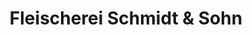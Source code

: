 ---
title: "Fleischerei Schmidt & Sohn"
url: /eisenach/fleischerei-schmidt-und-sohn/
shop: Metzgerei
---